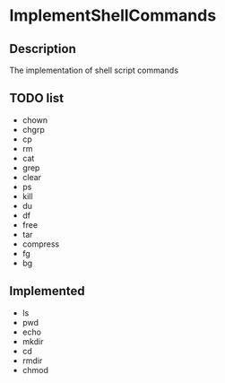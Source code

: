 # ImplementShellCommands

## Description
The implementation of shell script commands


## TODO list 
- chown
- chgrp
- cp
- rm
- cat
- grep
- clear
- ps
- kill
- du
- df
- free
- tar
- compress
- fg
- bg


## Implemented
- ls
- pwd
- echo
- mkdir
- cd
- rmdir
- chmod
